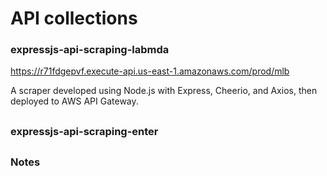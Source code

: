 # API collections

### expressjs-api-scraping-labmda

https://r71fdgepvf.execute-api.us-east-1.amazonaws.com/prod/mlb

A scraper developed using Node.js with Express, Cheerio, and Axios, then deployed to AWS API Gateway.

##

### expressjs-api-scraping-enter

##

### Notes
